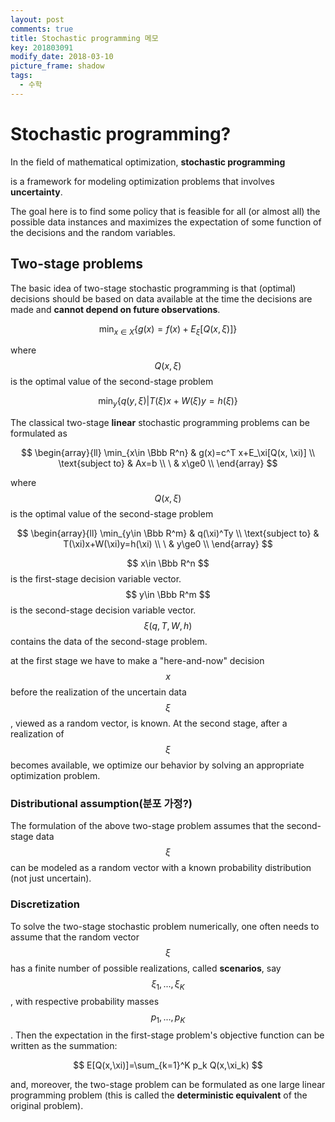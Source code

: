```yaml
---
layout: post
comments: true
title: Stochastic programming 메모
key: 201803091
modify_date: 2018-03-10
picture_frame: shadow
tags:
  - 수학
---
```

# Stochastic programming?
In the field of mathematical optimization, **stochastic programming**

<!--more-->

is a framework for modeling optimization problems that involves **uncertainty**.

The goal here is to find some policy that is feasible for all
(or almost all) the possible data instances and maximizes the expectation
of some function of the decisions and the random variables.

## Two-stage problems
The basic idea of two-stage stochastic programming is that (optimal)
decisions should be based on data available at the time the decisions
are made and **cannot depend on future observations**.

$$\min_{x\in X}{\{g(x)=f(x)+E_\xi[Q(x, \xi)]\}}$$

where $$Q(x, \xi)$$ is the optimal value of the second-stage problem

$$\min_{y}{\{q(y, \xi) | T(\xi)x+W(\xi)y=h(\xi)\}}$$

The classical two-stage **linear** stochastic programming problems can be formulated as

$$
    \begin{array}{ll}
    \min_{x\in \Bbb R^n} & g(x)=c^T x+E_\xi[Q(x, \xi)] \\
    \text{subject to} & Ax=b \\
    \ & x\ge0 \\
    \end{array}
$$
 
where $$Q(x, \xi)$$ is the optimal value of the second-stage problem

$$
    \begin{array}{ll}
    \min_{y\in \Bbb R^m} & q(\xi)^Ty \\
    \text{subject to} & T(\xi)x+W(\xi)y=h(\xi) \\
    \ & y\ge0 \\
    \end{array}
$$
 
$$ x\in \Bbb R^n $$ is the first-stage decision variable vector. <br>
$$ y\in \Bbb R^m $$ is the second-stage decision variable vector. <br>
$$ \xi(q, T, W, h) $$ contains the data of the second-stage problem. <br>

at the first stage we have to make a "here-and-now" decision $$x$$ before the realization of the uncertain data $$\xi$$,
viewed as a random vector, is known. At the second stage, after a realization of $$\xi$$ becomes available,
we optimize our behavior by solving an appropriate optimization problem.

### Distributional assumption(분포 가정?)
The formulation of the above two-stage problem assumes that the second-stage data $$\xi$$ can be modeled as
a random vector with a known probability distribution (not just uncertain).

### Discretization
To solve the two-stage stochastic problem numerically, one often needs to assume that the random vector $$\xi$$
has a finite number of possible realizations, called **scenarios**, say $$\xi_1,...,\xi_K$$, with respective probability masses
$$p_1,...,p_K$$. Then the expectation in the first-stage problem's objective function can be written as the summation:

$$
    E[Q(x,\xi)]=\sum_{k=1}^K p_k Q(x,\xi_k)
$$

and, moreover, the two-stage problem can be formulated as one large linear programming problem
(this is called the **deterministic equivalent** of the original problem).

